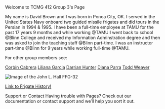 Welcome to TCMG 412 Group 3's Page

My name is David Brown and I was born in Ponca City, OK. I served in the United States Navy onboard two guided missile frigates and did tours in the Persian in 1994 & 1995. I have been a full-time employee at TAMU for the past 17 years 9 months and while working @TAMU I went back to school @Blinn College and received my Information Adminstration degree and then was asked to join the teaching staff @Blinn part-time. I was an instructor part-time @Blinn for 9 years while working full-time @TAMU.
<!-- You can use the editor on GitHub to maintain and preview the content for your website in Markdown files. --> 

<!-- # Whenever you commit to this repository, GitHub Pages will run Jekyll to rebuild the pages in your site, from the content in your Markdown files. -->

<!-- # Markdown -->
<!-- # Markdown is a lightweight and easy-to-use syntax for styling your writing. It includes conventions for -->

<!-- Syntax highlighted code block -->

For other group members see:
<!-- [David Brown](https://guides.github.com/features/mastering-markdown/) -->
<!-- [Liliana Garcia](https://guides.github.com/features/mastering-markdown/) -->
<!-- [Darrian Hunter](https://guides.github.com/features/mastering-markdown/) -->
<!-- [Diana Parra](https://guides.github.com/features/mastering-markdown/) -->
<!-- [Todd Weaver](https://guides.github.com/features/mastering-markdown/) -->
[Corbin Cabrera](https://gvgtw.github.io/tcmg412-project2/index)
[Liliana Garcia](https://gvgtw.github.io/tcmg412-project2/liliana)
[Darrian Hunter](https://gvgtw.github.io/tcmg412-project2/Darrian)
[Diana Parra](https://gvgtw.github.io/tcmg412-project2/Diana)
[Todd Weaver](https://gvgtw.github.io/tcmg412-project2/Todd)

<!-- # - Bulleted -->
<!-- # - List -->

<!-- # 1. Numbered -->
<!-- # 2. List -->

<!-- # **Bold** and _Italic_ and `Code` text -->

![Image of the John L. Hall FFG-32](https://maritimequest.com/warship_directory/us_navy_pages/frigates/photos/john_l_hall_ffg32/uss_john_l_hall_12.jpg)

[Link to Frigate History!](https://en.wikipedia.org/wiki/Frigate)
<!-- For more details see GitHub Flavored Markdown. -->

<!--Jekyll Themes
Your Pages site will use the layout and styles from the Jekyll theme you have selected in your repository settings. The name of this theme is saved in the Jekyll _config.yml configuration file. -->

Support or Contact
Having trouble with Pages? Check out our documentation or contact support and we’ll help you sort it out.
